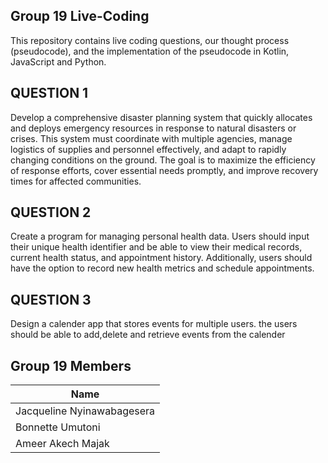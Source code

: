  ## Group 19 Live-Coding
This repository contains live coding questions, our thought process (pseudocode), and the implementation of the pseudocode in Kotlin, JavaScript and Python.
 ## QUESTION 1
Develop a comprehensive disaster planning system that quickly allocates and deploys emergency resources in response to natural disasters or crises.
This system must coordinate with multiple agencies, manage logistics of supplies and personnel effectively, and adapt to rapidly changing conditions on the ground.
The goal is to maximize the efficiency of response efforts, cover essential needs promptly, and improve recovery times for affected communities.

## QUESTION 2
Create a program for managing personal health data. Users should input their unique health identifier and be able to view their medical records, current health status,
and appointment history. Additionally, users should have the option to record new health metrics and schedule appointments.

## QUESTION 3
Design a calender app that stores events for multiple users. the users should be able to add,delete and retrieve events from the calender

## Group 19 Members
|             Name              |
|-------------------------------|
|    Jacqueline Nyinawabagesera |
|    Bonnette Umutoni           |
|    Ameer Akech Majak          |

